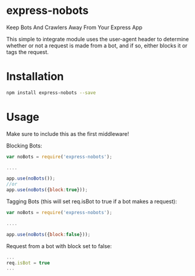 # express-nobots
Keep Bots And Crawlers Away From Your Express App

This simple to integrate module uses the user-agent header to determine whether or not a request is made from a bot, and if so, either blocks it or tags the request.

Installation
=====

```bash
npm install express-nobots --save
```

Usage
=====
Make sure to include this as the first middleware!

Blocking Bots:
```javascript
var noBots = require('express-nobots');

....

app.use(noBots());
//or
app.use(noBots({block:true}));
```

Tagging Bots (this will set req.isBot to true if a bot makes a request):
```javascript
var noBots = require('express-nobots');

....

app.use(noBots({block:false}));
```

Request from a bot with block set to false:
```javascript
...
req.isBot = true
...
```